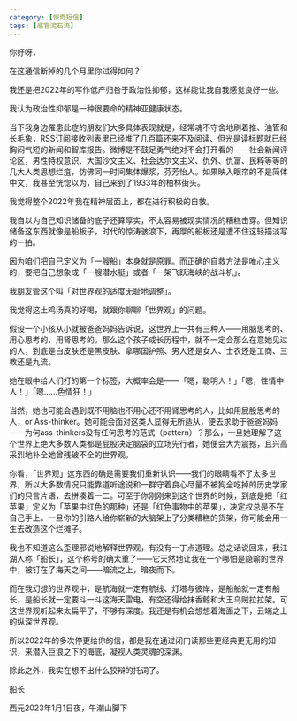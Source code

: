 ```yaml
---
category: [惊奇短信]
tags: [感官泥石流]
---
```



你好呀，

在这通信断掉的几个月里你过得如何？

我还是把2022年的写作低产归咎于政治性抑郁，这样能让我自我感觉良好一些。

我认为政治性抑郁是一种很要命的精神亚健康状态。

当下我身边罹患此症的朋友们大多具体表现就是，经常魂不守舍地刷着推、油管和长毛象，RSS订阅接收列表里已经堆了几百篇还来不及阅读、但光是读标题就已经胸闷气短的新闻和智库报告。微博是不鼓足勇气绝对不会打开看的——社会新闻评论区，男性特权意识、大国沙文主义、社会达尔文主义、仇外、仇富、民粹等等的几大人类思想烂疽，仿佛同一时间集体爆浆，芬芳怡人。如果映入眼帘的不是简体中文，我甚至恍惚以为，自己来到了1933年的柏林街头。

我觉得整个2022年我在精神层面上，都在进行积极的自救。

我自以为自己知识储备的底子还算厚实，不太容易被现实情况的糟糕击穿。但知识储备这东西就像是船板子，时代的惊涛骇浪下，再厚的船板还是遭不住这轻描淡写的一拍。

因为咱们把自己定义为「一艘船」本身就是原罪。而正确的自救方法是唯心主义的，要把自己想象成「一艘潜水艇」或者「一架飞跃海峡的战斗机」。

我朋友管这个叫「对世界观的适度无耻地调整」。

我觉得这土鸡汤真的好喝，就跟你聊聊「世界观」的问题。

假设一个小孩从小就被爸爸妈妈告诉说，这世界上一共有三种人——用脑思考的、用心思考的、用肾思考的。那么这个孩子成长历程中，就不一定会那么在意她见过的人，到底是白皮肤还是黑皮肤、拿哪国护照、男人还是女人、士农还是工商、三教还是九流。

她在眼中给人们打的第一个标签，大概率会是——「嗯，聪明人！」「嗯，性情中人！」「嗯……色情狂！」

当然，她也可能会遇到既不用脑也不用心还不用肾思考的人，比如用屁股思考的人，or Ass-thinker。她可能会面对这类人显得无所适从，便去求助于爸爸妈妈——为何ass-thinkers没有任何思考的范式（pattern）？那么，一旦她理解了这个世界上绝大多数人类都是屁股决定脑袋的立场先行者，她便会大为震撼，且兴高采烈地补全她曾残破不全的世界观。

你看，「世界观」这东西的确是需要我们重新认识——我们的眼睛看不了太多世界，所以大多数情况只能靠道听途说和一群守着良心尽量不被狗全吃掉的历史学家们的只言片语，去拼凑着一二。可至于你刚刚来到这个世界的时候，到底是把「红苹果」定义为「苹果中红色的那种」还是「红色事物中的苹果」，决定权总是不在自己手上。一旦你的引路人给你崭新的大脑架上了分类糟糕的货架，你可能会用一生去改造这个烂摊子。

我也不知道这么歪理邪说地解释世界观，有没有一丁点道理。总之话说回来，我江湖人称「船长」，这个称号的确太重了——它天然地让我在一个哪怕是隐喻的世界中，被钉在了海天之间——暗流之上，暗夜而下。

而在我幻想的世界观中，是航海就一定有航线、灯塔与彼岸，是船舶就一定有船长，是船长就一定要斗一斗这海天雷电，有空还得给抹香鲸和大王乌贼拉拉架。可这世界观听起来太扁平了，不够有深度。我还是有机会想想着海面之下，云端之上的纵深世界观。

所以2022年的多次停更给你的信，都是我在通过闭门读那些更经典更无用的知识，来潜入巨浪之下的海底，凝视人类灵魂的深渊。

除此之外，我实在想不出什么狡辩的托词了。

船长

西元2023年1月1日夜，午潮山脚下